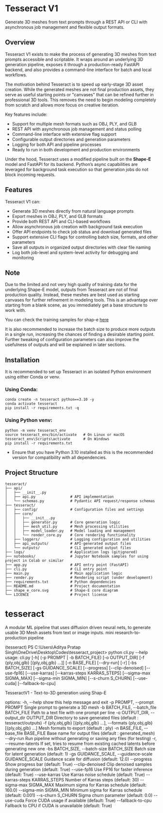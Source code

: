 # Tesseract V1

Generate 3D meshes from text prompts through a REST API or CLI with asynchronous job management and flexible output formats.

## Overview

Tesseract V1 exists to make the process of generating 3D meshes from text prompts accessible and scriptable. It wraps around an underlying 3D generation pipeline, exposes it through a production-ready FastAPI backend, and also provides a command-line interface for batch and local workflows.

The motivation behind Tesseract is to speed up early-stage 3D asset creation. While the generated meshes are not final production assets, they serve as useful starting points or "canvases" that can be refined further in professional 3D tools. This removes the need to begin modeling completely from scratch and allows more focus on creative iteration.

Key features include:

* Support for multiple mesh formats such as OBJ, PLY, and GLB
* REST API with asynchronous job management and status polling
* Command-line interface with extensive flag support
* Configurable output directories and generation parameters
* Logging for both API and pipeline processes
* Ready to run in both development and production environments

Under the hood, Tesseract uses a modified pipeline built on the <b>Shape-E</b> model and FastAPI for its backend. Python’s async capabilities are leveraged for background task execution so that generation jobs do not block incoming requests.

## Features

Tesseract V1 can:
* Generate 3D meshes directly from natural language prompts
* Export meshes in OBJ, PLY, and GLB formats
* Provide both REST API and CLI-based workflows
* Allow asynchronous job creation with background task execution
* Offer API endpoints to check job status and download generated files
* Support extensive CLI flags for controlling batch size, formats, and other parameters
* Save all outputs in organized output directories with clear file naming
* Log both job-level and system-level activity for debugging and monitoring

## Note 
Due to the limited and not very high quality of training data for the underlying Shape-E model, outputs from Tesseract are not of final production quality. Instead, these meshes are best used as starting canvases for further refinement in modeling tools. This is an advantage over starting from a blank scene, as you immediately get a base structure to work with.  

You can check the training samples for shap-e [here](https://github.com/openai/shap-e/tree/main/samples)

It is also recommended to increase the batch size to produce more outputs in a single run, increasing the chances of finding a desirable starting point. Further tweaking of configuration parameters can also improve the usefulness of outputs and will be explained in later sections.

## Installation

It is recommended to set up Tesseract in an isolated Python environment using either Conda or venv.

### Using Conda:

```
conda create -n tesseract python==3.10 -y
conda activate tesseract
pip install -r requirements.txt -q 

```

### Using Python venv:

```
python -m venv tesseract_env
source tesseract_env/bin/activate   # On Linux or macOS
tesseract_env\Scripts\activate      # On Windows
pip install -r requirements.txt

```
- Ensure that you have Python 3.10 installed as this is the recommended version for compatibility with all dependencies.


## Project Structure

```
tesseract/
├── api/
│   ├── __init__.py
│   ├── api.py                # API implementation
│   └── schemas.py            # Pydantic API request/response schemas
├── tesseract/
│   ├── config/               # Configuration files and settings
│   ├── core/
│   │   ├── __init__.py
│   │   ├── generator.py      # Core generation logic
│   │   ├── mesh_util.py      # Mesh processing utilities
│   │   ├── model_loader.py   # Model loading and management
│   │   └── render_core.py    # Core rendering functionality
│   ├── loggers/              # Logging configuration and utilities
│   ├── api_outputs/          # API-generated output files
│   └── outputs/              # CLI generated output files
├── logs/                     # Application logs (gitignored)
├── notebooks/                # Jupyter Notebook samples for using project in Colab or similar
├── app.py                    # API entry point (FastAPI)
├── cli.py                    # CLI entry point
├── main.py                   # Main application logic
├── render.py                 # Rendering script (under development)
├── requirements.txt          # Python dependencies
├── README.md                 # Project documentation
├── shape_e_core.svg          # Shape-E core diagram
└── LICENCE                   # Project license
```












# tesseract
A modular ML pipeline that uses diffusion driven neural nets, to generate usable 3D Mesh assets from text or image inputs.
 mini research-to-production pipeline

 (tesseract) PS C:\Users\Aditya Pratap Singh\OneDrive\Desktop\Codes\tesseract_project> python cli.py --help
usage: cli.py [-h] (-p PROMPT | -b BATCH_FILE) [-o OUTPUT_DIR]
              [-f {ply,obj,glb} [{ply,obj,glb} ...]] [-n BASE_FILE] [--dry-run]
              [-r] [-bs BATCH_SIZE] [-gs GUIDANCE_SCALE] [--progress]
              [--clip-denoised] [--use-fp16] [--use-karras]
              [--karras-steps KARRAS_STEPS] [--sigma-max SIGMA_MAX]
              [--sigma-min SIGMA_MIN] [--s-churn S_CHURN] [--use-cuda]
              [--fallback-to-cpu]

TesseractV1 - Text-to-3D generation using Shap-E

options:
  -h, --help            show this help message and exit
  -p PROMPT, --prompt PROMPT
                        Single prompt to generate a 3D mesh
  -b BATCH_FILE, --batch_file BATCH_FILE
                        Path to a text file with one prompt per line
  -o OUTPUT_DIR, --output_dir OUTPUT_DIR
                        Directory to save generated files (default :
                        tesseract/outputs)
  -f {ply,obj,glb} [{ply,obj,glb} ...], --formats {ply,obj,glb} [{ply,obj,glb} ...]
                        Mesh formats to export (default : ply)
  -n BASE_FILE, --base_file BASE_FILE
                        Base name for output files (default : generated_mesh)
  --dry-run             Run pipeline without generating or saving any files (for
                        testing)
  -r, --resume-latents  If set, tries to resume from existing cached latents before
                        generating new one
  -bs BATCH_SIZE, --batch-size BATCH_SIZE
                        Batch size for latent generation (default: 1)
  -gs GUIDANCE_SCALE, --guidance-scale GUIDANCE_SCALE
                        Guidance scale for diffusion (default: 12.0)
  --progress            Show progress bar (default: True)
  --clip-denoised       Clip denoised samples during generation (default: True)
  --use-fp16            Use FP16 for faster inference (default: True)
  --use-karras          Use Karras noise schedule (default: True)
  --karras-steps KARRAS_STEPS
                        Number of Karras steps (default: 30)
  --sigma-max SIGMA_MAX
                        Maximum sigma for Karras schedule (default: 160.0)
  --sigma-min SIGMA_MIN
                        Minimum sigma for Karras schedule (default: 0.001)
  --s-churn S_CHURN     Sigma churn parameter (default: 0.0)
  --use-cuda            Force CUDA usage if available (default: True)
  --fallback-to-cpu     Fallback to CPU if CUDA is unavailable (default: True)
